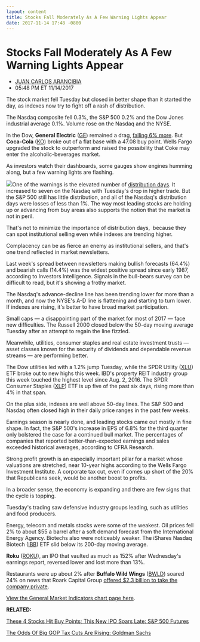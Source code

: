 ```yaml
---
layout: content
title: Stocks Fall Moderately As A Few Warning Lights Appear
date: 2017-11-14 17:48 -0800
---
```



Stocks Fall Moderately As A Few Warning Lights Appear
======================================================




* [JUAN CARLOS ARANCIBIA](https://www.investors.com/author/arancibiaj/ "Posts by JUAN CARLOS ARANCIBIA")
* 05:48 PM ET 11/14/2017




The stock market fell Tuesday but closed in better shape than it started the day, as indexes now try to fight off a rash of distribution.




The Nasdaq composite fell 0.3%, the S&P 500 0.2% and the Dow Jones industrial average 0.1%. Volume rose on the Nasdaq and the NYSE.


In the Dow, **General Electric** ([GE](https://research.investors.com/quote.aspx?symbol=GE)) remained a drag, [falling 6% more](https://www.investors.com/news/general-electric-keeps-diving-as-longtime-bull-sees-no-meaningful-changes/). But **Coca-Cola** ([KO](https://research.investors.com/quote.aspx?symbol=KO)) broke out of a flat base with a 47.08 buy point. Wells Fargo upgraded the stock to outperform and raised the possibility that Coke may enter the alcoholic-beverages market.


As investors watch their dashboards, some gauges show engines humming along, but a few warning lights are flashing.


![](https://www.investors.com/wp-content/uploads/2017/11/MP_7x2_111417-216x300.png)One of the warnings is the elevated number of [distribution days](http://www.investors.com/ibd-university/market-timing/market-tops/). It increased to seven on the Nasdaq with Tuesday's drop in higher trade. But the S&P 500 still has little distribution, and all of the Nasdaq's distribution days were losses of less than 1%. The way most leading stocks are holding up or advancing from buy areas also supports the notion that the market is not in peril.


That's not to minimize the importance of distribution days,  because they can spot institutional selling even while indexes are trending higher.


Complacency can be as fierce an enemy as institutional sellers, and that's one trend reflected in market newsletters.


Last week's spread between newsletters making bullish forecasts (64.4%) and bearish calls (14.4%) was the widest positive spread since early 1987, according to Investors Intelligence. Signals in the bull-bears survey can be difficult to read, but it's showing a frothy market.


The Nasdaq's advance-decline line has been trending lower for more than a month, and now the NYSE's A-D line is flattening and starting to turn lower. If indexes are rising, it's better to have broad market participation.


Small caps — a disappointing part of the market for most of 2017 — face new difficulties. The Russell 2000 closed below the 50-day moving average Tuesday after an attempt to regain the line fizzled.


Meanwhile, utilities, consumer staples and real estate investment trusts — asset classes known for the security of dividends and dependable revenue streams — are performing better.


The Dow utilities led with a 1.2% jump Tuesday, while the SPDR Utility ([XLU](https://research.investors.com/quote.aspx?symbol=XLU)) ETF broke out to new highs this week. IBD's property REIT industry group this week touched the highest level since Aug. 2, 2016. The SPDR Consumer Staples ([XLP](https://research.investors.com/quote.aspx?symbol=XLP)) ETF is up five of the past six days, rising more than 4% in that span.


On the plus side, indexes are well above 50-day lines. The S&P 500 and Nasdaq often closed high in their daily price ranges in the past few weeks.


Earnings season is nearly done, and leading stocks came out mostly in fine shape. In fact, the S&P 500's increase in EPS of 6.8% for the third quarter only bolstered the case for a continued bull market. The percentages of companies that reported better-than-expected earnings and sales exceeded historical averages, according to CFRA Research.


Strong profit growth is an especially important pillar for a market whose valuations are stretched, near 10-year highs according to the Wells Fargo Investment Institute. A corporate tax cut, even if comes up short of the 20% that Republicans seek, would be another boost to profits.


In a broader sense, the economy is expanding and there are few signs that the cycle is topping.


Tuesday's trading saw defensive industry groups leading, such as utilities and food producers.


Energy, telecom and metals stocks were some of the weakest. Oil prices fell 2% to about $55 a barrel after a soft demand forecast from the International Energy Agency. Biotechs also were noticeably weaker. The iShares Nasdaq Biotech ([IBB](https://research.investors.com/quote.aspx?symbol=IBB)) ETF slid below its 200-day moving average.


**Roku** ([ROKU](https://research.investors.com/quote.aspx?symbol=ROKU)), an IPO that vaulted as much as 152% after Wednesday's earnings report, reversed lower and lost more than 13%.


Restaurants were up about 2% after **Buffalo Wild Wings** ([BWLD](https://research.investors.com/quote.aspx?symbol=BWLD)) soared 24% on news that Roark Capital Group [offered $2.3 billion to take the company private](https://www.investors.com/news/buffalo-wild-wings-gets-2-3-billion-plus-buyout-bid-from-roark-capital-wsj/).


[View the General Market Indicators chart page here](https://www.investors.com/wp-content/uploads/2017/11/IBD1411152732GMI.pdf).


**RELATED:**


[These 4 Stocks Hit Buy Points; This New IPO Soars Late: S&P 500 Futures](https://www.investors.com/market-trend/stock-market-today/western-digital-jack-in-the-box-cantel-medical-hit-buys-new-ipo-soars-late-sp-500-futures/)


[The Odds Of Big GOP Tax Cuts Are Rising: Goldman Sachs](https://www.investors.com/news/economy/the-biggest-shoe-will-soon-drop-on-gop-tax-cuts/)




